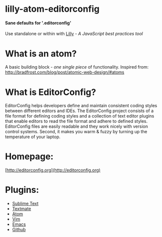 lilly-atom-editorconfig
=========================

#### Sane defaults for '.editorconfig'

Use standalone or within with [Lilly](https://github.com/borestad/lilly) - *A JavaScript best practices tool*

# What is an atom?
A basic building block - *one single piece* of functionality.
Inspired from: http://bradfrost.com/blog/post/atomic-web-design/#atoms

# What is EditorConfig?
EditorConfig helps developers define and maintain consistent coding styles between different editors and IDEs. The EditorConfig project consists of a file format for defining coding styles and a collection of text editor plugins that enable editors to read the file format and adhere to defined styles. EditorConfig files are easily readable and they work nicely with version control systems.
Second, it makes you warm & fuzzy by turning up the temperature of your laptop.

# Homepage:
[http://editorconfig.org](http://editorconfig.org)

# Plugins:
- [Sublime Text](https://github.com/sindresorhus/editorconfig-sublime#readme)
- [Textmate](https://github.com/Mr0grog/editorconfig-textmate#readme)
- [Atom](https://github.com/sindresorhus/atom-editorconfig#readme)
- [Vim](https://github.com/editorconfig/editorconfig-vim#readme)
- [Emacs](https://github.com/editorconfig/editorconfig-emacs#readme)
- [Github](https://github.com/RReverser/github-editorconfig#readme)

